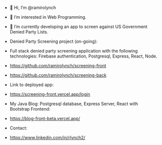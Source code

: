 - 👋 Hi, I’m @ramirolynch
- 👀 I’m interested in Web Programming.
- 🌱 I’m currently developing an app to screen against US Government Denied Party Lists.

- Denied Party Screening project (on-going): 
- Full stack denied party screening application with the following technologies: Firebase authentication, Postgresql, Express, React, Node.
- https://github.com/ramirolynch/screening-front
- https://github.com/ramirolynch/screening-back

- Link to deployed app: 
- https://screening-front.vercel.app/login

- My Java Blog: Postgresql database, Express Server, React with Bootstrap Frontend:
- https://blog-front-beta.vercel.app/

- Contact:
- https://www.linkedin.com/in/rlynch2/

<!---
ramirolynch/ramirolynch is a ✨ special ✨ repository because its `README.md` (this file) appears on your GitHub profile.
You can click the Preview link to take a look at your changes.
--->
